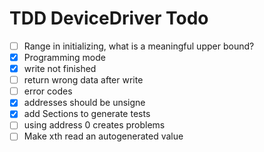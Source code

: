# TDD DeviceDriver Todo

- [ ] Range in initializing, what is a meaningful upper bound?
- [x] Programming mode
- [x] write not finished
- [ ] return wrong data after write
- [ ] error codes
- [x] addresses should be unsigne
- [x] add Sections to generate tests
- [ ] using address 0 creates problems
- [ ] Make xth read an autogenerated value
